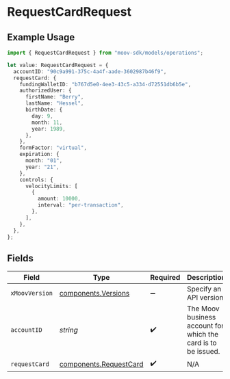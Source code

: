 # RequestCardRequest

## Example Usage

```typescript
import { RequestCardRequest } from "moov-sdk/models/operations";

let value: RequestCardRequest = {
  accountID: "90c9a991-375c-4a4f-aade-3602987b46f9",
  requestCard: {
    fundingWalletID: "b767d5e0-4ee3-43c5-a334-d72551db6b5e",
    authorizedUser: {
      firstName: "Berry",
      lastName: "Hessel",
      birthDate: {
        day: 9,
        month: 11,
        year: 1989,
      },
    },
    formFactor: "virtual",
    expiration: {
      month: "01",
      year: "21",
    },
    controls: {
      velocityLimits: [
        {
          amount: 10000,
          interval: "per-transaction",
        },
      ],
    },
  },
};
```

## Fields

| Field                                                            | Type                                                             | Required                                                         | Description                                                      |
| ---------------------------------------------------------------- | ---------------------------------------------------------------- | ---------------------------------------------------------------- | ---------------------------------------------------------------- |
| `xMoovVersion`                                                   | [components.Versions](../../models/components/versions.md)       | :heavy_minus_sign:                                               | Specify an API version.                                          |
| `accountID`                                                      | *string*                                                         | :heavy_check_mark:                                               | The Moov business account for which the card is to be issued.    |
| `requestCard`                                                    | [components.RequestCard](../../models/components/requestcard.md) | :heavy_check_mark:                                               | N/A                                                              |